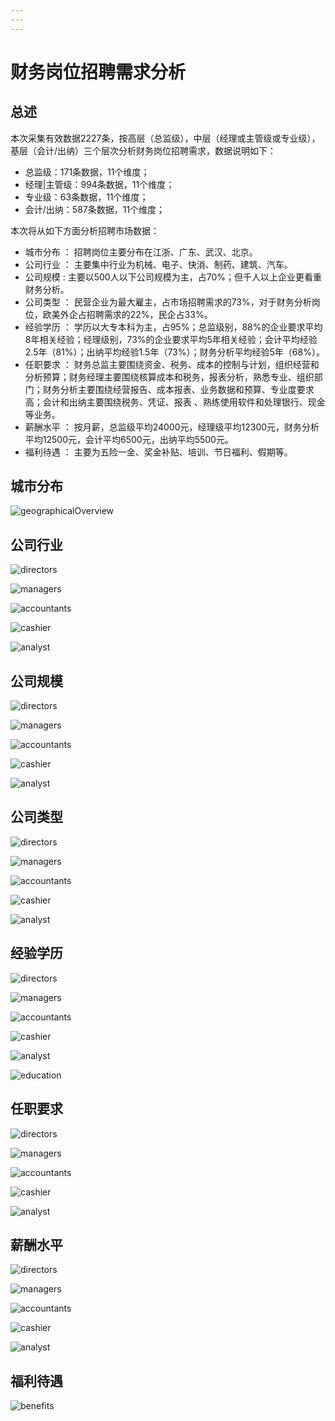 ```yaml
---
---
---
```


# 财务岗位招聘需求分析

## 总述

本次采集有效数据2227条，按高层（总监级），中层（经理或主管级或专业级），基层（会计/出纳）三个层次分析财务岗位招聘需求，数据说明如下：

-   总监级：171条数据，11个维度；
-   经理\|主管级：994条数据，11个维度；
-   专业级：63条数据，11个维度；
-   会计/出纳：587条数据，11个维度；

本次将从如下方面分析招聘市场数据：

-   城市分布 ： 招聘岗位主要分布在江浙、广东、武汉、北京。
-   公司行业 ： 主要集中行业为机械、电子、快消、制药、建筑、汽车。
-   公司规模 : 主要以500人以下公司规模为主，占70%；但千人以上企业更看重财务分析。
-   公司类型 ： 民营企业为最大雇主，占市场招聘需求的73%，对于财务分析岗位，欧美外企占招聘需求的22%，民企占33%。
-   经验学历 ： 学历以大专本科为主，占95%；总监级别，88%的企业要求平均8年相关经验；经理级别，73%的企业要求平均5年相关经验；会计平均经验2.5年（81%）；出纳平均经验1.5年（73%）；财务分析平均经验5年（68%）。
-   任职要求 ： 财务总监主要围绕资金、税务、成本的控制与计划，组织经营和分析预算；财务经理主要围绕核算成本和税务，报表分析，熟悉专业、组织部门；财务分析主要围绕经营报告、成本报表、业务数据和预算、专业度要求高；会计和出纳主要围绕税务、凭证、报表 、熟练使用软件和处理银行、现金等业务。
-   薪酬水平 ： 按月薪，总监级平均24000元，经理级平均12300元，财务分析平均12500元，会计平均6500元，出纳平均5500元。
-   福利待遇 ： 主要为五险一金、奖金补贴、培训、节日福利、假期等。

## 城市分布

![geographicalOverview](Rplot01_geoview.jpg)

## 公司行业

![directors](Rplot02_directors.png)

![managers](Rplot02_managers.png)

![accountants](Rplot02_accountants.png)

![cashier](Rplot02_cashier.png)

![analyst](Rplot02_analyst.png)

## 公司规模

![directors](Rplot03_directors.png)

![managers](Rplot03_managers.png)

![accountants](Rplot03_accountants.png)

![cashier](Rplot03_cashier.png)

![analyst](Rplot03_analyst.png)

## 公司类型

![directors](Rplot04_directors.png)

![managers](Rplot04_managers.png)

![accountants](Rplot04_accountants.png)

![cashier](Rplot04_cashier.png)

![analyst](Rplot04_analyst.png)

## 经验学历

![directors](Rplot05_directors.png)

![managers](Rplot05_managers.png)

![accountants](Rplot05_accountants.png)

![cashier](Rplot05_cashier.png)

![analyst](Rplot05_analyst.png)

![education](Rplot05_education.png)

## 任职要求

![directors](Rplot06_directors.png)

![managers](Rplot06_managers.png)

![accountants](Rplot06_accountants.png)

![cashier](Rplot06_cashier.png)

![analyst](Rplot06_analyst.png)

## 薪酬水平

![directors](Rplot07_directors.png)

![managers](Rplot07_managers.png)

![accountants](Rplot07_accountants.png)

![cashier](Rplot07_cashier.png)

![analyst](Rplot07_analyst.png)

## 福利待遇

![benefits](Rplot08_benefits.png)
